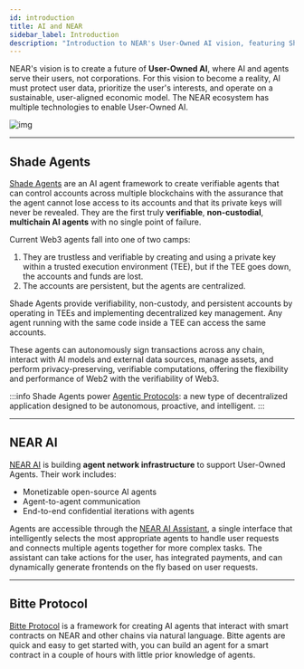 ```yaml
---
id: introduction
title: AI and NEAR
sidebar_label: Introduction
description: "Introduction to NEAR's User-Owned AI vision, featuring Shade Agents for verifiable multichain AI agents, NEAR AI network infrastructure, and Bitte Protocol for smart contract interactions."
---
```


NEAR's vision is to create a future of **User-Owned AI**, where AI and agents serve their users, not corporations. For this vision to become a reality, AI must protect user data, prioritize the user's interests, and operate on a sustainable, user-aligned economic model. The NEAR ecosystem has multiple technologies to enable User-Owned AI.

![img](/docs/assets/welcome-pages/9.near-nodes.png)

---

## Shade Agents

[Shade Agents](./shade-agents/introduction.md) are an AI agent framework to create verifiable agents that can control accounts across multiple blockchains with the assurance that the agent cannot lose access to its accounts and that its private keys will never be revealed. They are the first truly **verifiable**, **non-custodial**, **multichain AI agents** with no single point of failure.

Current Web3 agents fall into one of two camps:
1. They are trustless and verifiable by creating and using a private key within a trusted execution environment (TEE), but if the TEE goes down, the accounts and funds are lost.
2. The accounts are persistent, but the agents are centralized.

Shade Agents provide verifiability, non-custody, and persistent accounts by operating in TEEs and implementing decentralized key management. Any agent running with the same code inside a TEE can access the same accounts.

These agents can autonomously sign transactions across any chain, interact with AI models and external data sources, manage assets, and perform privacy-preserving, verifiable computations, offering the flexibility and performance of Web2 with the verifiability of Web3.


:::info
Shade Agents power [Agentic Protocols](./shade-agents/examples.md#agentic-protocols): a new type of decentralized application designed to be autonomous, proactive, and intelligent.
:::

---

## NEAR AI

[NEAR AI](https://docs.near.ai/) is building **agent network infrastructure** to support User-Owned Agents. Their work includes:
- Monetizable open-source AI agents
- Agent-to-agent communication
- End-to-end confidential iterations with agents

Agents are accessible through the [NEAR AI Assistant](https://chat.near.ai/chat), a single interface that intelligently selects the most appropriate agents to handle user requests and connects multiple agents together for more complex tasks. The assistant can take actions for the user, has integrated payments, and can dynamically generate frontends on the fly based on user requests.

---

## Bitte Protocol

[Bitte Protocol](https://docs.bitte.ai/prompts/quickstart) is a framework for creating AI agents that interact with smart contracts on NEAR and other chains via natural language. Bitte agents are quick and easy to get started with, you can build an agent for a smart contract in a couple of hours with little prior knowledge of agents. 

